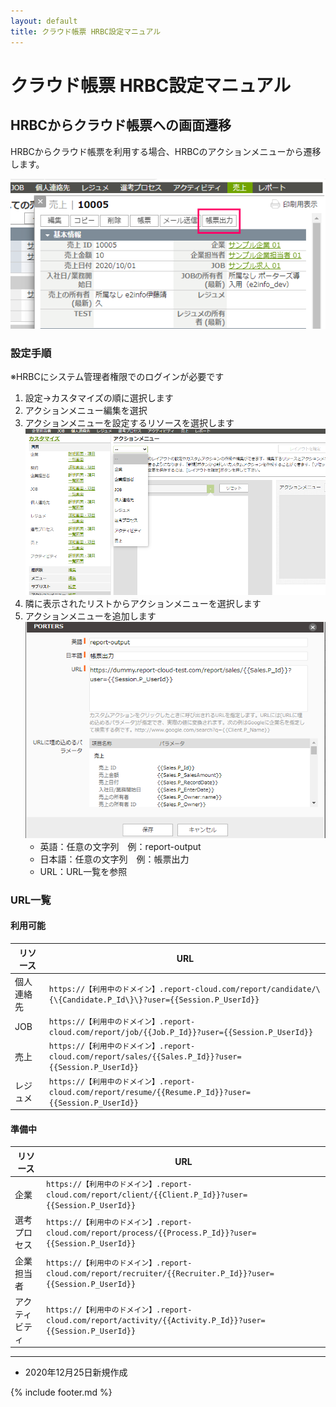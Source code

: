 ```yaml
---
layout: default
title: クラウド帳票 HRBC設定マニュアル
---
```


# クラウド帳票 HRBC設定マニュアル

## HRBCからクラウド帳票への画面遷移

HRBCからクラウド帳票を利用する場合、HRBCのアクションメニューから遷移します。

![アクションメニュー例](images/hrbc/hrbc_actionmenu_1.png)

### 設定手順

※HRBCにシステム管理者権限でのログインが必要です

1. 設定→カスタマイズの順に選択します
2. アクションメニュー編集を選択
3. アクションメニューを設定するリソースを選択します
   ![アクションメニュー／リソースの選択](images/hrbc/hrbc_actionmenu_2.png)
4. 隣に表示されたリストからアクションメニューを選択します
5. アクションメニューを追加します
   ![アクションメニュー／追加](images/hrbc/hrbc_actionmenu_3.png)
    * 英語：任意の文字列　例：report-output
    * 日本語：任意の文字列　例：帳票出力
    * URL：URL一覧を参照

### URL一覧

#### 利用可能

|リソース|URL|
|-----|-----|
|個人連絡先|```https://【利用中のドメイン】.report-cloud.com/report/candidate/\{\{Candidate.P_Id\}\}?user={{Session.P_UserId}}```|
|JOB|```https://【利用中のドメイン】.report-cloud.com/report/job/{{Job.P_Id}}?user={{Session.P_UserId}}```|
|売上|```https://【利用中のドメイン】.report-cloud.com/report/sales/{{Sales.P_Id}}?user={{Session.P_UserId}}```|
|レジュメ|```https://【利用中のドメイン】.report-cloud.com/report/resume/{{Resume.P_Id}}?user={{Session.P_UserId}}```|

#### 準備中

|リソース|URL|
|-----|-----|
|企業|```https://【利用中のドメイン】.report-cloud.com/report/client/{{Client.P_Id}}?user={{Session.P_UserId}}```|
|選考プロセス|```https://【利用中のドメイン】.report-cloud.com/report/process/{{Process.P_Id}}?user={{Session.P_UserId}}```|
|企業担当者|```https://【利用中のドメイン】.report-cloud.com/report/recruiter/{{Recruiter.P_Id}}?user={{Session.P_UserId}}```|
|アクティビティ|```https://【利用中のドメイン】.report-cloud.com/report/activity/{{Activity.P_Id}}?user={{Session.P_UserId}}```|

-----
* 2020年12月25日新規作成

{% include footer.md %}